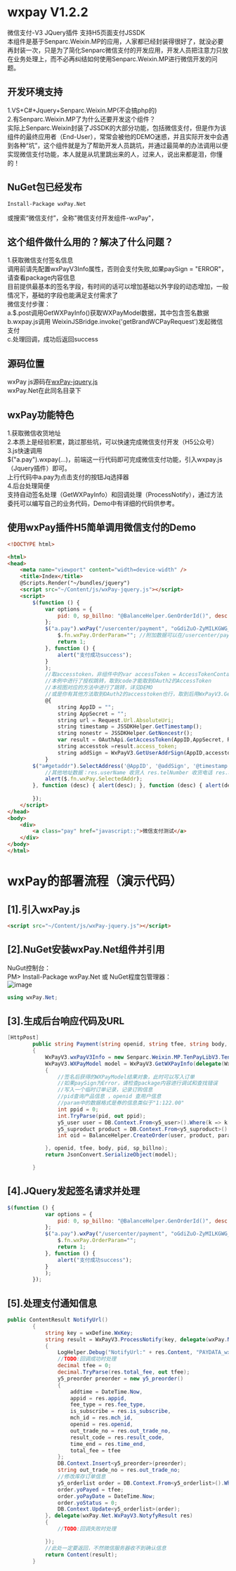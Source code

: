 # wxpay V1.2.2
微信支付-V3 JQuery插件 支持H5页面支付JSSDK<br />
本组件是基于Senparc.Weixin.MP的应用，人家都已经封装得很好了，就没必要再封装一次，只是为了简化Senparc微信支付的开发应用，开发人员把注意力只放在业务处理上，而不必再纠结如何使用Senparc.Weixin.MP进行微信开发的问题。
## 开发环境支持
1.VS+C#+Jquery+Senparc.Weixin.MP(不会搞php的)<br />
2.有Senparc.Weixin.MP了为什么还要开发这个组件？<br />
  实际上Senparc.Weixin封装了JSSDK的大部分功能，包括微信支付，但是作为该组件的最终应用者（End-User），常常会被他的DEMO迷惑，并且实际开发中会遇到各种“坑”，这个组件就是为了帮助开发人员跳坑，并通过最简单的办法调用以便实现微信支付功能，本人就是从坑里跳出来的人，过来人，说出来都是泪，你懂的！
## NuGet包已经发布
```nuget
Install-Package wxPay.Net
```
或搜索“微信支付”，全称"微信支付开发组件-wxPay"，
## 这个组件做什么用的？解决了什么问题？
1.获取微信支付签名信息<br />
    调用前请先配置wxPayV3Info属性，否则会支付失败,如果paySign = "ERROR"，请查看package内容信息<br />
    目前提供最基本的签名字段，有时间的话可以增加基础以外字段的动态增加，一般情况下，基础的字段也能满足支付需求了<br />
    微信支付步骤：<br />
    a.$.post调用GetWXPayInfo()获取WXPayModel数据，其中包含签名数据<br />
    b.wxpay.js调用 WeixinJSBridge.invoke('getBrandWCPayRequest')发起微信支付<br />
    c.处理回调，成功后返回success<br />
## 源码位置
  wxPay js源码在[wxPay-jquery.js](https://github.com/szoliver/wxpay/blob/master/WebApp/Scripts/wxPay-jquery.js)<br />
  wxPay.Net在此同名目录下<br />
## wxPay功能特色
   1.获取微信收货地址<br />
   2.本质上是经验积累，跳过那些坑，可以快速完成微信支付开发（H5公众号）<br />
   3.js快速调用<br />
   $("a.pay").wxpay(...)，前端这一行代码即可完成微信支付功能，引入wxpay.js（Jquery插件）即可。<br />
   上行代码中a.pay为点击支付的按钮Jq选择器 <br />
   4.后台处理简便<br />
   支持自动签名处理（GetWXPayInfo）和回调处理（ProcessNotify），通过方法委托可以编写自己的业务代码，Demo中有详细的代码供参考。<br />
   
## 使用wxPay插件H5简单调用微信支付的Demo
```html
<!DOCTYPE html>

<html>
<head>
    <meta name="viewport" content="width=device-width" />
    <title>Index</title>
    @Scripts.Render("~/bundles/jquery")
    <script src="~/Content/js/wxPay-jquery.js"></script>
    <script>
        $(function () {
            var options = {
                pid: 0, sp_billno: "@BalanceHelper.GenOrderId()", desc: "这是一个测试支付"
            };
            $("a.pay").wxPay("/usercenter/payment", "oGdiZuO-ZyMILKGWG_5ZXC6rSSoE", options, function () {
                $.fn.wxPay.OrderParam=""; //附加数据可以在/usercenter/payment中处理
                return 1;
            }, function () {
                alert("支付成功success");
            }
            );
            //取accesstoken，非组件中的var accessToken = AccessTokenContainer.TryGetAccessToken(appId, appSecret);，切记切记！！
            //本例中进行了授权跳转，取到code才能取到OAuth2的AccessToken
            //本视图对应的方法中进行了跳转，详见DEMO
            //或是你有其他方法取到OAuth2的accesstoken也行，取到后用WxPayV3.GetUserAddrSign签名，得到addSign才是关键
            @{
                string AppID = "";
                string AppSecret = "";
                string url = Request.Url.AbsoluteUri;
                string timestamp = JSSDKHelper.GetTimestamp();
                string nonestr = JSSDKHelper.GetNoncestr();
                var result = OAuthApi.GetAccessToken(AppID,AppSecret, Request.QueryString["code"]);
                string accesstok =result.access_token;
                string addSign = WxPayV3.GetUserAddrSign(AppID,accesstok, nonestr, timestamp, url);
            }        
        $("a#getaddr").SelectAddress('@AppID', '@addSign', '@timestamp', '@nonestr', function (res) {
            //其他地址数据：res.userName 收货人 res.telNumber 收货电话 res.addressPostalCode 邮编 res.nationalCode 国家码 
            alert($.fn.wxPay.SelectedAddr);
        }, function (desc) { alert(desc); }, function (desc) { alert(desc); });
        
        });
    </script>
</head>
<body>
    <div>
        <a class="pay" href="javascript:;">微信支付测试</a>
    </div>
</body>
</html>
```
# wxPay的部署流程（演示代码）
## [1].引入wxPay.js 
```html
<script src="~/Content/js/wxPay-jquery.js"></script>
```
## [2].NuGet安装wxPay.Net组件并引用
NuGut控制台：<br /> PM> Install-Package wxPay.Net
 或
NuGet程度包管理器：<br />
![image](https://github.com/szoliver/wxpay/blob/master/WebApp/Content/wxpay_nugut.png)
 ```c#
 using wxPay.Net;
 ```
## [3].生成后台响应代码及URL
```C#
[HttpPost]
        public string Payment(string openid, string tfee, string body, string pid, string param, string sp_billno)
        {
            WxPayV3.wxPayV3Info = new Senparc.Weixin.MP.TenPayLibV3.TenPayV3Info("wx7******983da2d8e4", wxDefine.appsecret, wxDefine.MchId, wxDefine.WxKey, wxDefine.PayNotifyUrl);
            WxPayV3.WXPayModel model = WxPayV3.GetWXPayInfo(delegate(WxPayV3.WXPayModel wm)
            {
                //签名后获得的WXPayModel结果对象，此时可以写入订单
                //如果paySign为Error，请检查package内容进行调试和查找错误
                //写入一个临时订单记录，记录订购信息
                //pid查询产品信息 ，openid 查用户信息
                //param中的数据格式是券的信息类似于"1:122.00"
                int ppid = 0;
                int.TryParse(pid, out ppid);
                y5_user user = DB.Context.From<y5_user>().Where(k => k.yuWXid == openid).First();
                y5_suproduct product = DB.Context.From<y5_suproduct>().Where(k => k.id == ppid).First();
                int oid = BalanceHelper.CreateOrder(user, product, param, sp_billno, tfee, -1);

            }, openid, tfee, body, pid, sp_billno);
            return JsonConvert.SerializeObject(model);

        }
```
## [4].JQuery发起签名请求并处理
```javascript
$(function () {
            var options = {
                pid: 0, sp_billno: "@BalanceHelper.GenOrderId()", desc: "这是一个测试支付"
            };
            $("a.pay").wxPay("/usercenter/payment", "oGdiZuO-ZyMILKGWG_5ZXC6rSSoE", options, function () {
                $.fn.wxPay.OrderParam="";
                return 1;
            }, function () {
                alert("支付成功success");
            }
            );
        });
```
## [5].处理支付通知信息
```c#
public ContentResult NotifyUrl()
        {
            string key = wxDefine.WxKey;
            string result = WxPayV3.ProcessNotify(key, delegate(wxPay.Net.WxPayV3.NotyfyResult res)
            {
                LogHelper.Debug("NotifyUrl:" + res.Content, "PAYDATA_wx");
                //TODO:回调成功时处理
                decimal tfee = 0;
                decimal.TryParse(res.total_fee, out tfee);
                y5_preorder preorder = new y5_preorder()
                {
                    addtime = DateTime.Now,
                    appid = res.appid,
                    fee_type = res.fee_type,
                    is_subscribe = res.is_subscribe,
                    mch_id = res.mch_id,
                    openid = res.openid,
                    out_trade_no = res.out_trade_no,
                    result_code = res.result_code,
                    time_end = res.time_end,
                    total_fee = tfee
                };
                DB.Context.Insert<y5_preorder>(preorder);
                string out_trade_no = res.out_trade_no;
                //修改库存订单信息
                y5_orderlist order = DB.Context.From<y5_orderlist>().Where(k => k.yoOrderCode == out_trade_no).First();
                order.yoPayed = tfee;
                order.yoPayDate = DateTime.Now;
                order.yoStatus = 0;
                DB.Context.Update<y5_orderlist>(order);
            }, delegate(wxPay.Net.WxPayV3.NotyfyResult res)
            {
                //TODO:回调失败时处理

            });
            //此处一定要返回，不然微信服务器收不到确认信息
            return Content(result);
        }
```
